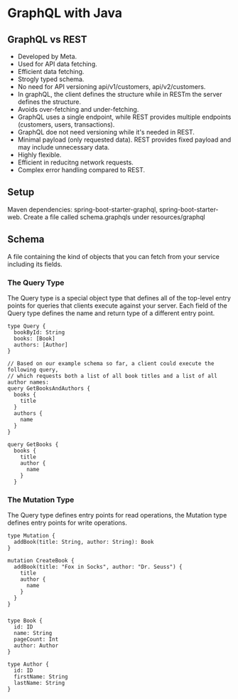 # GraphQL with Java

## GraphQL vs REST
- Developed by Meta.
- Used for API data fetching.
- Efficient data fetching.
- Strogly typed schema.
- No need for API versioning api/v1/customers, api/v2/customers.
- In graphQL, the client defines the structure while in RESTm the server defines the structure.
- Avoids over-fetching and under-fetching.
- GraphQL uses a single endpoint, while REST provides multiple endpoints (customers, users, transactions).
- GraphQL doe not need versioning while it's needed in REST.
- Minimal payload (only requested data). REST provides fixed payload and may include unnecessary data.
- Highly flexible.
- Efficient in reducitng network requests.
- Complex error handling compared to REST.

## Setup
Maven dependencies: spring-boot-starter-graphql, spring-boot-starter-web.
Create a file called schema.graphqls under resources/graphql

## Schema
A file containing the kind of objects that you can fetch from your service including its fields.

### The Query Type
The Query type is a special object type that defines all of the top-level entry points for queries that clients execute against your server.
Each field of the Query type defines the name and return type of a different entry point.

```schema.graphqls
type Query {
  bookById: String
  books: [Book]
  authors: [Author]
}

// Based on our example schema so far, a client could execute the following query,
// which requests both a list of all book titles and a list of all author names:
query GetBooksAndAuthors {
  books {
    title
  }
  authors {
    name
  }
}

query GetBooks {
  books {
    title
    author {
      name
    }
  }
```

### The Mutation Type
The Query type defines entry points for read operations, the Mutation type defines entry points for write operations.
```schema.graphqls
type Mutation {
  addBook(title: String, author: String): Book
}

mutation CreateBook {
  addBook(title: "Fox in Socks", author: "Dr. Seuss") {
    title
    author {
      name
    }
  }
}
```

###
```schema.graphqls
type Book {
  id: ID
  name: String
  pageCount: Int
  author: Author
}

type Author {
  id: ID
  firstName: String
  lastName: String
}
```
